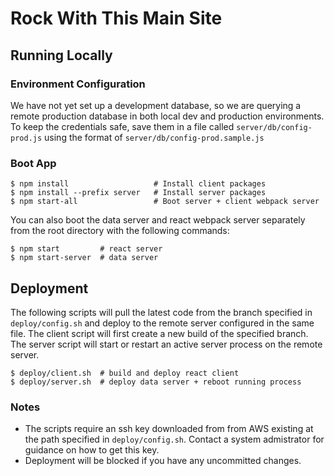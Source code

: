 # Rock With This Main Site

## Running Locally

### Environment Configuration
We have not yet set up a development database, so we are querying a remote production database in both local dev and production environments.
To keep the credentials safe, save them in a file called `server/db/config-prod.js` using the format of `server/db/config-prod.sample.js`

### Boot App
```
$ npm install                   # Install client packages
$ npm install --prefix server   # Install server packages
$ npm start-all                 # Boot server + client webpack server
```
You can also boot the data server and react webpack server separately from the root directory with the following commands:
```
$ npm start         # react server
$ npm start-server  # data server
```

## Deployment
The following scripts will pull the latest code from the branch specified in `deploy/config.sh` and deploy to the remote server configured in the same file. The client script will first create a new build of the specified branch. The server script will start or restart an active server process on the remote server.
```
$ deploy/client.sh  # build and deploy react client
$ deploy/server.sh  # deploy data server + reboot running process
```
### Notes
+ The scripts require an ssh key downloaded from from AWS existing at the path specified in `deploy/config.sh`. Contact a system admistrator for guidance on how to get this key.
+ Deployment will be blocked if you have any uncommitted changes.
